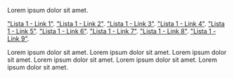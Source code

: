 Lorem ipsum dolor sit amet.

["Lista 1 - Link 1"](https://www.google.com.br/).
["Lista 1 - Link 2"](https://www.gatinhosalsicha.com.br/).
["Lista 1 - Link 3"](https://httpstat.us/404).
["Lista 1 - Link 4"](https://www.google.com.br/).
["Lista 1 - Link 5"](https://httpstat.us/404).
["Lista 1 - Link 6"](https://httpstat.us/404).
["Lista 1 - Link 7"](https://www.google.com.br/).
["Lista 1 - Link 8"](https://httpstat.us/404).
["Lista 1 - Link 9"](https://httpstat.us/404).

Lorem ipsum dolor sit amet.
Lorem ipsum dolor sit amet.
Lorem ipsum dolor sit amet.
Lorem ipsum dolor sit amet.
Lorem ipsum dolor sit amet.
Lorem ipsum dolor sit amet.
